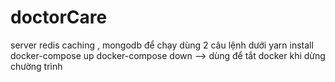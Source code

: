 # doctorCare
server redis caching , mongodb
để chạy dùng 2 câu lệnh dưới
yarn install 
docker-compose up
docker-compose down --> dùng để tắt docker khi dừng chường trình

